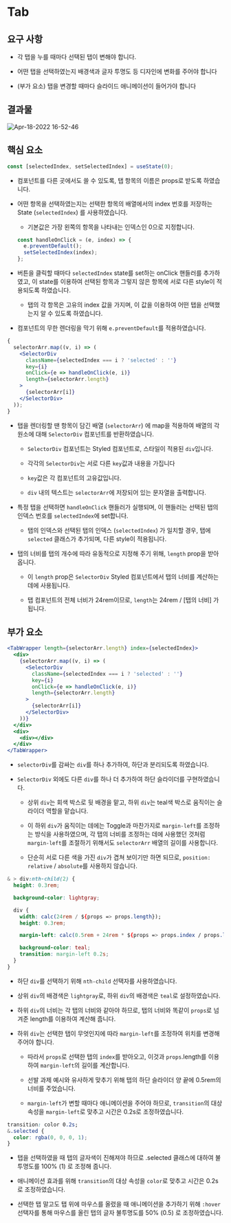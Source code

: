 # Tab

## 요구 사항

- 각 탭을 누를 때마다 선택된 탭이 변해야 합니다.

- 어떤 탭을 선택하였는지 배경색과 글자 투명도 등 디자인에 변화를 주어야 합니다

- (부가 요소) 탭을 변경할 때마다 슬라이드 애니메이션이 들어가야 합니다

## 결과물

![Apr-18-2022 16-52-46](https://user-images.githubusercontent.com/37893979/163775897-9230c22a-bc8e-4eb3-afb4-0539fe40f3ec.gif)


## 핵심 요소

```jsx
const [selectedIndex, setSelectedIndex] = useState(0);
```

- 컴포넌트를 다른 곳에서도 쓸 수 있도록, 탭 항목의 이름은 props로 받도록 하였습니다.

- 어떤 항목을 선택하였는지는 선택한 항목의 배열에서의 index 번호를 저장하는 State (`selectedIndex`) 를 사용하였습니다.

  - 기본값은 가장 왼쪽의 항목을 나타내는 인덱스인 0으로 지정합니다.

  ```jsx
  const handleOnClick = (e, index) => {
    e.preventDefault();
    setSelectedIndex(index);
  };
  ```

- 버튼을 클릭할 때마다 `selectedIndex` state를 set하는 onClick 핸들러를 추가하였고, 이 state를 이용하여 선택된 항목과 그렇지 않은 항목에 서로 다른 style이 적용되도록 하였습니다.

  - 탭의 각 항목은 고유의 index 값을 가지며, 이 값을 이용하여 어떤 탭을 선택했는지 알 수 있도록 하였습니다.

- 컴포넌트의 무한 렌더링을 막기 위해 `e.preventDefault`를 적용하였습니다.

```jsx
{
  selectorArr.map((v, i) => (
    <SelectorDiv
      className={selectedIndex === i ? 'selected' : ''}
      key={i}
      onClick={e => handleOnClick(e, i)}
      length={selectorArr.length}
    >
      {selectorArr[i]}
    </SelectorDiv>
  ));
}
```

- 탭을 렌더링할 땐 항목이 담긴 배열 (`selectorArr`) 에 map을 적용하여 배열의 각 원소에 대해 `SelectorDiv` 컴포넌트를 반환하였습니다.

  - `SelectorDiv` 컴포넌트는 Styled 컴포넌트로, 스타일이 적용된 `div`입니다.

  - 각각의 `SelectorDiv`는 서로 다른 `key`값과 내용을 가집니다

  - `key`값은 각 컴포넌트의 고유값입니다.

  - `div` 내의 텍스트는 `selectorArr`에 저장되어 있는 문자열을 출력합니다.

- 특정 탭을 선택하면 `handleOnClick` 핸들러가 실행되며, 이 핸들러는 선택된 탭의 인덱스 번호를 `selectedIndex`에 set합니다.

  - 탭의 인덱스와 선택된 탭의 인덱스 (`selectedIndex`) 가 일치할 경우, 탭에 `selected` 클래스가 추가되며, 다른 style이 적용됩니다.

- 탭의 너비를 탭의 개수에 따라 유동적으로 지정해 주기 위해, `length` prop을 받아옵니다.

  - 이 `length` prop은 `SelectorDiv` Styled 컴포넌트에서 탭의 너비를 계산하는 데에 사용됩니다.

  - 탭 컴포넌트의 전체 너비가 24rem이므로, `length`는 24rem / [탭의 너비] 가 됩니다.

## 부가 요소

```jsx
<TabWrapper length={selectorArr.length} index={selectedIndex}>
  <div>
    {selectorArr.map((v, i) => (
      <SelectorDiv
        className={selectedIndex === i ? 'selected' : ''}
        key={i}
        onClick={e => handleOnClick(e, i)}
        length={selectorArr.length}
      >
        {selectorArr[i]}
      </SelectorDiv>
    ))}
  </div>
  <div>
    <div></div>
  </div>
</TabWrapper>
```

- `selectorDiv`를 감싸는 `div`를 하나 추가하여, 하단과 분리되도록 하였습니다.

- `SelectorDiv` 외에도 다른 `div`를 하나 더 추가하여 하단 슬라이더를 구현하였습니다.

  - 상위 `div`는 회색 박스로 뒷 배경을 맡고, 하위 `div`는 teal색 박스로 움직이는 슬라이더 역할을 맡습니다.

  - 이 하위 `div`가 움직이는 데에는 Toggle과 마찬가지로 `margin-left`를 조정하는 방식을 사용하였으며, 각 탭의 너비를 조정하는 데에 사용했던 것처럼 `margin-left`를 조절하기 위해서도 `selectorArr` 배열의 길이를 사용합니다.

  - 단순히 서로 다른 색을 가진 `div`가 겹쳐 보이기만 하면 되므로, `position: relative` / `absolute`를 사용하지 않습니다.

```css
& > div:nth-child(2) {
  height: 0.3rem;

  background-color: lightgray;

  div {
    width: calc(24rem / ${props => props.length});
    height: 0.3rem;

    margin-left: calc(0.5rem + 24rem * ${props => props.index / props.length});

    background-color: teal;
    transition: margin-left 0.2s;
  }
}
```

- 하단 `div`를 선택하기 위해 `nth-child` 선택자를 사용하였습니다.

- 상위 `div`의 배경색은 `lightgray`로, 하위 `div`의 배경색은 `teal`로 설정하였습니다.

- 하위 `div`의 너비는 각 탭의 너비와 같아야 하므로, 탭의 너비와 똑같이 `props`로 넘겨준 length를 이용하여 계산해 줍니다.

- 하위 `div`는 선택한 탭이 무엇인지에 따라 `margin-left`를 조정하여 위치를 변경해 주어야 합니다.

  - 따라서 `props`로 선택한 탭의 `index`를 받아오고, 이것과 `props`.length를 이용하여 `margin-left`의 길이를 계산합니다.

  - 선발 과제 예시와 유사하게 맞추기 위해 탭의 하단 슬라이더 양 끝에 0.5rem의 너비를 주었습니다.

  - `margin-left`가 변할 때마다 애니메이션을 주어야 하므로, `transition`의 대상 속성을 `margin-left`로 맞추고 시간은 0.2s로 조정하였습니다.

```css
transition: color 0.2s;
&.selected {
  color: rgba(0, 0, 0, 1);
}
```

- 탭을 선택하였을 때 탭의 글자색이 진해져야 하므로 .selected 클래스에 대하여 불투명도를 100% (1) 로 조정해 줍니다.

- 애니메이션 효과를 위해 `transition`의 대상 속성을 `color`로 맞추고 시간은 0.2s로 조정하였습니다.

- 선택한 탭 말고도 탭 위에 마우스를 올렸을 때 애니메이션을 추가하기 위해 `:hover `선택자를 통해 마우스를 올린 탭의 글자 불투명도를 50% (0.5) 로 조정하였습니다.
